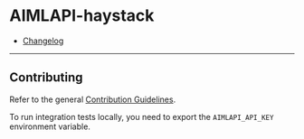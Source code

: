 # AIMLAPI-haystack

- [Changelog](https://github.com/deepset-ai/haystack-core-integrations/blob/main/integrations/aimlapi/CHANGELOG.md)

---

## Contributing

Refer to the general [Contribution Guidelines](https://github.com/deepset-ai/haystack-core-integrations/blob/main/CONTRIBUTING.md).

To run integration tests locally, you need to export the `AIMLAPI_API_KEY` environment variable.
